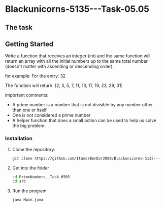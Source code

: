 # Blackunicorns-5135---Task-05.05

## The task



## Getting Started

Write a function that receives an integer (int) and the same function will return an array with all the initial numbers up to the same total number (doesn't matter with ascending or descending order).

for example:
For the entry: 32

The function will return: [2, 3, 5, 7, 11, 13, 17, 19, 23, 29, 31]

important comments:
 - A prime number is a number that is not divisible by any number other than one or itself
 - One is not considered a prime number
 - A helper function that does a small action can be used to help us solve the big problem.
   
### Installation

1. Clone the repository:

    ```sh
    git clone https://github.com/ItamarBenDor2008/Blackunicorns-5135---Task-05.05.git
    ```

2. Get into the folder

    ```sh
    cd PrimeNumbers__Task_0505
    cd src
    ```
3. Run the program

    ```sh
    java Main.java
    ```

